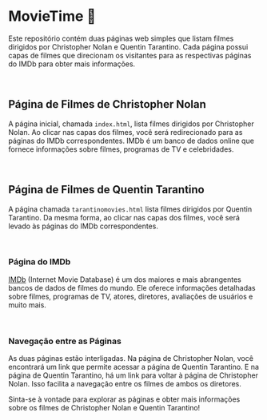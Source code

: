 # MovieTime :movie_camera:

Este repositório contém duas páginas web simples que listam filmes dirigidos por Christopher Nolan e Quentin Tarantino. Cada página possui capas de filmes que direcionam os visitantes para as respectivas páginas do IMDb para obter mais informações.

<br>

## Página de Filmes de Christopher Nolan

A página inicial, chamada `index.html`, lista filmes dirigidos por Christopher Nolan. Ao clicar nas capas dos filmes, você será redirecionado para as páginas do IMDb correspondentes. IMDb é um banco de dados online que fornece informações sobre filmes, programas de TV e celebridades.

<br>

## Página de Filmes de Quentin Tarantino

A página chamada `tarantinomovies.html` lista filmes dirigidos por Quentin Tarantino. Da mesma forma, ao clicar nas capas dos filmes, você será levado às páginas do IMDb correspondentes.

<br>

### Página do IMDb

[IMDb](https://www.imdb.com) (Internet Movie Database) é um dos maiores e mais abrangentes bancos de dados de filmes do mundo. Ele oferece informações detalhadas sobre filmes, programas de TV, atores, diretores, avaliações de usuários e muito mais.

<br>

### Navegação entre as Páginas

As duas páginas estão interligadas. Na página de Christopher Nolan, você encontrará um link que permite acessar a página de Quentin Tarantino. E na página de Quentin Tarantino, há um link para voltar à página de Christopher Nolan. Isso facilita a navegação entre os filmes de ambos os diretores.

Sinta-se à vontade para explorar as páginas e obter mais informações sobre os filmes de Christopher Nolan e Quentin Tarantino!
